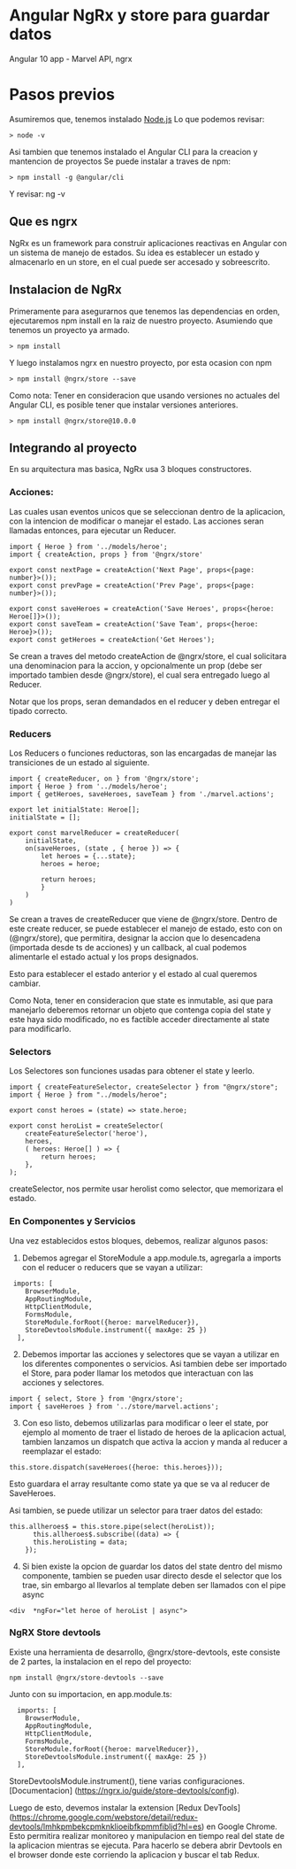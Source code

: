 # Angular NgRx y store para guardar datos
Angular 10 app - Marvel API, ngrx

# Pasos previos
Asumiremos que, tenemos instalado [Node.js](https://nodejs.org/es/download/)
Lo que podemos revisar:
```
> node -v

```

Asi tambien que tenemos instalado el Angular CLI para la creacion y mantencion de proyectos
Se puede instalar a traves de npm:
```
> npm install -g @angular/cli
```
Y revisar:
ng -v


## Que es ngrx
NgRx es un framework para construir aplicaciones reactivas en Angular con un sistema de manejo de estados.
Su idea es establecer un estado y almacenarlo en un store, en el cual puede ser accesado y sobreescrito.

## Instalacion de NgRx
Primeramente para asegurarnos que tenemos las dependencias en orden, ejecutaremos npm install en la raiz de nuestro proyecto. Asumiendo que tenemos un proyecto ya armado.
```
> npm install
```

Y luego instalamos ngrx en nuestro proyecto, por esta ocasion con npm
```
> npm install @ngrx/store --save
```

Como nota: Tener en consideracion que usando versiones no actuales del Angular CLI, es posible tener que instalar versiones anteriores.
```
> npm install @ngrx/store@10.0.0
```

## Integrando al proyecto
En su arquitectura mas basica, NgRx usa 3 bloques constructores.

### Acciones:
Las cuales usan eventos unicos que se seleccionan dentro de la aplicacion, con la intencion de modificar o manejar el estado. Las acciones seran llamadas entonces, para ejecutar un Reducer.
```
import { Heroe } from '../models/heroe';
import { createAction, props } from '@ngrx/store'

export const nextPage = createAction('Next Page', props<{page: number}>());
export const prevPage = createAction('Prev Page', props<{page: number}>());

export const saveHeroes = createAction('Save Heroes', props<{heroe: Heroe[]}>());
export const saveTeam = createAction('Save Team', props<{heroe: Heroe}>());
export const getHeroes = createAction('Get Heroes');
```
Se crean a traves del metodo createAction de @ngrx/store, el cual solicitara una denominacion para la accion, y opcionalmente un prop (debe ser importado tambien desde @ngrx/store), el cual sera entregado luego al Reducer.

Notar que los props, seran demandados en el reducer y deben entregar el tipado correcto.

### Reducers
Los Reducers o funciones reductoras, son las encargadas de manejar las transiciones de un estado al siguiente.

```
import { createReducer, on } from '@ngrx/store';
import { Heroe } from '../models/heroe';
import { getHeroes, saveHeroes, saveTeam } from './marvel.actions';

export let initialState: Heroe[];
initialState = [];

export const marvelReducer = createReducer(
    initialState,
    on(saveHeroes, (state , { heroe }) => {
        let heroes = {...state};
        heroes = heroe;

        return heroes;
        }
    )
)
```
Se crean a traves de createReducer que viene de @ngrx/store. Dentro de este create reducer, se puede establecer el manejo de estado, esto con on (@ngrx/store), que permitira, designar la accion que lo desencadena (importada desde ts de acciones) y un callback, al cual podemos alimentarle el estado actual y los props designados.

Esto para establecer el estado anterior y el estado al cual queremos cambiar.

Como Nota, tener en consideracion que state es inmutable, asi que para manejarlo deberemos retornar un objeto que contenga copia del state y este haya sido modificado, no es factible acceder directamente al state para modificarlo.

### Selectors
Los Selectores son funciones usadas para obtener el state y leerlo.

```
import { createFeatureSelector, createSelector } from "@ngrx/store";
import { Heroe } from "../models/heroe";

export const heroes = (state) => state.heroe;

export const heroList = createSelector(
    createFeatureSelector('heroe'),
    heroes,
    ( heroes: Heroe[] ) => {
        return heroes;
    },
);
```
createSelector, nos permite usar herolist como selector, que memorizara el estado. 

### En Componentes y Servicios
Una vez establecidos estos bloques, debemos, realizar algunos pasos:

1. Debemos agregar el StoreModule a app.module.ts, agregarla a imports con el reducer o reducers que se vayan a utilizar:

```
 imports: [
    BrowserModule,
    AppRoutingModule,
    HttpClientModule,
    FormsModule,
    StoreModule.forRoot({heroe: marvelReducer}),
    StoreDevtoolsModule.instrument({ maxAge: 25 })
  ],
```

2. Debemos importar las acciones y selectores que se vayan a utilizar en los diferentes componentes o servicios. Asi tambien debe ser importado el Store, para poder llamar los metodos que interactuan con las acciones y selectores.

```
import { select, Store } from '@ngrx/store';
import { saveHeroes } from '../store/marvel.actions';
```

3. Con eso listo, debemos utilizarlas para modificar o leer el state, por ejemplo al momento de traer el listado de heroes de la aplicacion actual, tambien lanzamos un dispatch que activa la accion y manda al reducer a reemplazar el estado:
```
this.store.dispatch(saveHeroes({heroe: this.heroes}));

```
Esto guardara el array resultante como state ya que se va al reducer de SaveHeroes.

Asi tambien, se puede utilizar un selector para traer datos del estado:
```
this.allheroes$ = this.store.pipe(select(heroList));
      this.allheroes$.subscribe((data) => {
      this.heroListing = data;
    });
```

4. Si bien existe la opcion de guardar los datos del state dentro del mismo componente, tambien se pueden usar directo desde el selector que los trae, sin embargo al llevarlos al template deben ser llamados con el pipe async

```
<div  *ngFor="let heroe of heroList | async">
```

### NgRX Store devtools
Existe una herramienta de desarrollo, @ngrx/store-devtools, este consiste de 2 partes, la instalacion en el repo del proyecto:
```
npm install @ngrx/store-devtools --save
```
Junto con su importacion, en app.module.ts:
```
  imports: [
    BrowserModule,
    AppRoutingModule,
    HttpClientModule,
    FormsModule,
    StoreModule.forRoot({heroe: marvelReducer}),
    StoreDevtoolsModule.instrument({ maxAge: 25 })
  ],
  ```
  StoreDevtoolsModule.instrument(), tiene varias configuraciones. [Documentacion] (https://ngrx.io/guide/store-devtools/config).

  Luego de esto, devemos instalar la extension [Redux DevTools] (https://chrome.google.com/webstore/detail/redux-devtools/lmhkpmbekcpmknklioeibfkpmmfibljd?hl=es) en Google Chrome. Esto permitira realizar monitoreo y manipulacion en tiempo real del state de la aplicacion mientras se ejecuta. 
  Para hacerlo se debera abrir Devtools en el browser donde este corriendo la aplicacion y buscar el tab Redux.

  
